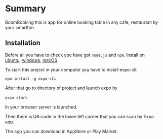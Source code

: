 # Summary
BoomBooking this is app for online booking table in any cafe, restaurant by your smartfon

## Installation 

Before all you have to check you have got `node.js` and `npm`.
Install on [ubuntu](https://www.e2enetworks.com/help/how-to-install-nodejs-npm-on-ubuntu/), [windows](https://phoenixnap.com/kb/install-node-js-npm-on-windows), [macOS](https://treehouse.github.io/installation-guides/mac/node-mac.html)

To start this project in your computer you have to install expo-cli:

`npm install -g expo-cli`

After that go to directory of project and launch expo by 

`expo start`. 

In your browser server is launched.

Then there is QR-code in the lower left corner that you can scan by Expo app. 

The app you can download in AppStore or Play Market.
